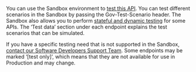 You can use the Sandbox environment to [test this API](/api-documentation/docs/testing). 
You can test different scenarios in the Sandbox by passing the Gov-Test-Scenario header. The Sandbox also allows you to perform 
[stateful and dynamic testing](https://developer.service.hmrc.gov.uk/guides/income-tax-mtd-end-to-end-service-guide/documentation/how-to-integrate.html#sandbox-testing) 
for some APIs. The ‘Test data’ section under each endpoint explains the test scenarios that can be simulated.

If you have a specific testing need that is not supported in the Sandbox, 
[contact our Software Developers Support Team](https://developer.service.hmrc.gov.uk/developer/support). 
Some endpoints may be marked ‘[test only]’, which means that they are not available for use in Production and may change.